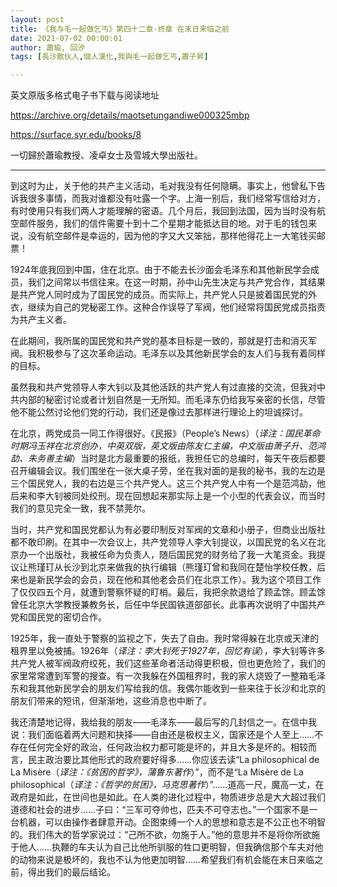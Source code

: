 ```yaml
---
layout: post
title: 《我与毛一起做乞丐》第四十二章·终章 在末日来临之前
date: 2021-07-02 00:00:01
author: 蕭瑜, 回汐
tags: [長沙散伙人,個人漢化,我與毛一起做乞丐,蕭子昇]

---
```

英文原版多格式电子书下载与阅读地址

<https://archive.org/details/maotsetungandiwe000325mbp>

<https://surface.syr.edu/books/8>

一切歸於蕭瑜教授、凌卓女士及雪城大學出版社。

* * *

到这时为止，关于他的共产主义活动，毛对我没有任何隐瞒。事实上，他曾私下告诉我很多事情，而我对谁都没有吐露一个字。上海一别后，我们经常写信给对方，有时使用只有我们两人才能理解的密语。几个月后，我回到法国，因为当时没有航空邮件服务，我们的信件需要十到十二个星期才能抵达目的地。对于毛的钱包来说，没有航空邮件是幸运的，因为他的字又大又笨拙，那样他得花上一大笔钱买邮票！

1924年底我回到中国，住在北京。由于不能去长沙面会毛泽东和其他新民学会成员，我们之间常以书信往来。在这一时期，孙中山先生决定与共产党合作，其结果是共产党人同时成为了国民党的成员。而实际上，共产党人只是披着国民党的外衣，继续为自己的党秘密工作。这种合作误导了军阀，他们经常将国民党成员指责为共产主义者。

在此期间，我所属的国民党和共产党的基本目标是一致的，那就是打击和消灭军阀。我积极参与了这次革命运动。毛泽东以及其他新民学会的友人们与我有着同样的目标。

虽然我和共产党领导人李大钊以及其他活跃的共产党人有过直接的交流，但我对中共内部的秘密讨论或者计划自然是一无所知。而毛泽东仍给我写亲密的长信，尽管他不能公然讨论他们党的行动，我们还是像过去那样进行理论上的坦诚探讨。

在北京，两党成员一同工作得很好。《民报》（People’s News）（*译注：国民革命时期冯玉祥在北京创办，中英双版，英文版由陈友仁主编，中文版由萧子升、范鸿劼、朱务善主编*）当时是北方最重要的报纸，我担任它的总编时，每天午夜后都要召开编辑会议。我们围坐在一张大桌子旁，坐在我对面的是我的秘书，我的左边是三个国民党人，我的右边是三个共产党人。这三个共产党人中有一个是范鸿劼，他后来和李大钊被同处绞刑。现在回想起来那实际上是一个小型的代表会议，而当时我们的意见完全一致，我不禁莞尔。

当时，共产党和国民党都认为有必要印制反对军阀的文章和小册子，但商业出版社都不敢印刷。在其中一次会议上，共产党领导人李大钊提议，以国民党的名义在北京办一个出版社，我被任命为负责人，随后国民党的财务给了我一大笔资金。我提议让熊瑾玎从长沙到北京来做我的执行编辑（熊瑾玎曾和我同在楚怡学校任教，后来也是新民学会的会员，现在他和其他老会员们在北京工作）。我为这个项目工作了仅仅四五个月，就遭到警察怀疑的盯梢。最后，我把余款退给了顾孟馀。顾孟馀曾任北京大学教授兼教务长，后任中华民国铁道部部长。此事再次说明了中国共产党和国民党的密切合作。

1925年，我一直处于警察的监视之下，失去了自由。我时常得躲在北京或天津的租界里以免被捕。1926年（*译注：李大钊死于1927年，回忆有误*），李大钊等许多共产党人被军阀政府绞死，我们这些革命者活动得更积极，但也更危险了，我们的家里常常遭到军警的搜查。有一次我躲在外国租界时，我的家人烧毁了一整箱毛泽东和我其他新民学会的朋友们写给我的信。我偶尔能收到一些来往于长沙和北京的朋友们带来的短讯，但渐渐地，这些消息也中断了。

我还清楚地记得，我给我的朋友——毛泽东——最后写的几封信之一。在信中我说：我们面临着两大问题和抉择——自由还是极权主义，国家还是个人至上……不存在任何完全好的政治，任何政治权力都可能是坏的，并且大多是坏的。相较而言，民主政治要比其他形式的政府要好得多……你应该去读“La philosophical de La Misère（*译注：《贫困的哲学》，蒲鲁东著作*）”，而不是“La Misère de La philosophical（*译注：《哲学的贫困》，马克思著作*）”……道高一尺，魔高一丈，在政府是如此，在世间也是如此。在人类的进化过程中，物质进步总是大大超过我们道德和社会的进步……子曰：“三军可夺帅也，匹夫不可夺志也。”一个国家不是一台机器，可以由操作者肆意开动。企图束缚一个人的思想和意志是不公正也不明智的。我们伟大的哲学家说过：“己所不欲，勿施于人。”他的意思并不是将你所欲施于他人……执鞭的车夫认为自己比他所驯服的牲口更明智，但我确信那个车夫对他的动物来说是极坏的，我也不认为他更加明智……希望我们有机会能在末日来临之前，得出我们的最后结论。


